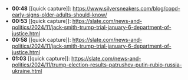 - **00:48** [[quick capture]]:  https://www.silversneakers.com/blog/copd-early-signs-older-adults-should-know/
- **00:53** [[quick capture]]:  https://slate.com/news-and-politics/2024/11/jack-smith-trump-trial-january-6-department-of-justice.html
- **00:58** [[quick capture]]:  https://slate.com/news-and-politics/2024/11/jack-smith-trump-trial-january-6-department-of-justice.html
- **01:03** [[quick capture]]:  https://slate.com/news-and-politics/2024/11/trump-election-results-patrushev-putin-rubio-russia-ukraine.html